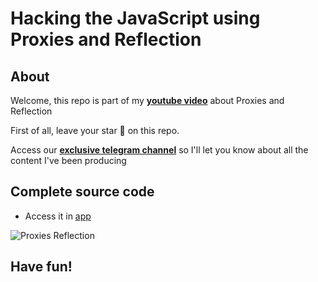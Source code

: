 #  Hacking the JavaScript using Proxies and Reflection 

## About
Welcome, this repo is part of my [**youtube video**](https://youtu.be/_8G5jf_Mi64) about Proxies and Reflection

First of all, leave your star 🌟 on this repo.

Access our [**exclusive telegram channel**](https://bit.ly/ErickWendelContentHub) so I'll let you know about all the content I've been producing 

## Complete source code
- Access it in [app](./recorded/)


![Proxies Reflection](https://user-images.githubusercontent.com/8060102/188342548-2a743064-a9a7-4f78-9b6a-da24b3d65b89.jpg)


## Have fun!
